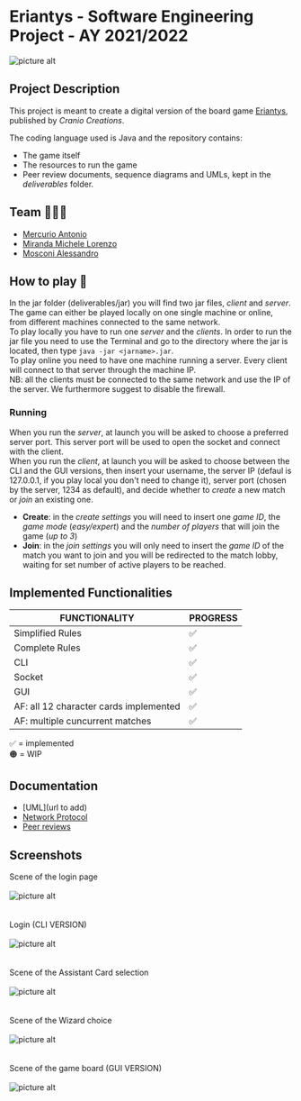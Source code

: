# Eriantys - Software Engineering Project - AY 2021/2022
![picture alt](https://github.com/michelelorenzo/ing-sw-2022-mercurio-miranda-mosconi/blob/GUI/src/resources/assets/eriantys_cropped.jpg "Eriantys game image")

## Project Description
This project is meant to create a digital version of the board game [Eriantys](https://www.craniocreations.it/prodotto/eriantys/), published by *Cranio Creations*. 

The coding language used is Java and the repository contains: 

- The game itself
- The resources to run the game
- Peer review documents, sequence diagrams and UMLs, kept in the *deliverables* folder.

## Team 🧑🏼‍💻
- [Mercurio Antonio](https://github.com/antonio-mercurio)
- [Miranda Michele Lorenzo](https://github.com/michelelorenzo)
- [Mosconi Alessandro](https://github.com/Alessandro-Mosconi)

## How to play 👾
In the jar folder (deliverables/jar) you will find two jar files, *client* and *server*. The game can either be played locally on one single machine or online, from different machines connected to the same network.\
To play locally you have to run one *server* and the *clients*. In order to run the jar file you need to use the Terminal and go to the directory where the jar is located, then type `java -jar <jarname>.jar`.\
To play online you need to have one machine running a server. Every client will connect to that server through the machine IP.\
NB: all the clients must be connected to the same network and use the IP of the server. We furthermore suggest to disable the firewall. 

### Running
When you run the *server*, at launch you will be asked to choose a preferred server port. This server port will be used to open the socket and connect with the client.\
When you run the *client*, at launch you will be asked to choose between the CLI and the GUI versions, then insert your username, the server IP (defaul is 127.0.0.1, if you play local you don't need to change it), server port (chosen by the server, 1234 as default), and decide whether to *create* a new match or *join* an existing one. 

- **Create**: in the *create settings* you will need to insert one *game ID*, the *game mode* (*easy/expert*) and the *number of players* that will join the game (*up to 3*)
- **Join**: in the *join settings* you will only need to insert the *game ID* of the match you want to join and you will be redirected to the match lobby, waiting for set number of active players to be reached. 

## Implemented Functionalities 
| FUNCTIONALITY | PROGRESS |
| --- | --- |
| Simplified Rules | ✅ |
| Complete Rules | ✅ |
| CLI  | ✅ |
| Socket | ✅ |
| GUI | ✅ |
| AF: all 12 character cards implemented  | ✅ |
| AF: multiple cuncurrent matches | ✅ |

✅ = implemented\
🟠 = WIP

## Documentation
- [UML](url to add)
- [Network Protocol](https://github.com/michelelorenzo/ing-sw-2022-mercurio-miranda-mosconi/blob/main/deliverables/Communication%20Protocol.md)
- [Peer reviews](https://github.com/michelelorenzo/ing-sw-2022-mercurio-miranda-mosconi/tree/main/deliverables/Documents) 

## Screenshots
Scene of the login page\
\
![picture alt](https://github.com/michelelorenzo/ing-sw-2022-mercurio-miranda-mosconi/blob/main/src/resources/assets/Screenshot/Login_SS.png "Login page")\
\
\
Login (CLI VERSION)\
\
![picture alt](https://github.com/michelelorenzo/ing-sw-2022-mercurio-miranda-mosconi/blob/main/src/resources/assets/Screenshot/LoginCLI.jpeg "Login CLI")\
\
\
Scene of the Assistant Card selection\
\
![picture alt](https://github.com/michelelorenzo/ing-sw-2022-mercurio-miranda-mosconi/blob/main/src/resources/assets/Screenshot/Assistant_SS.png "Assistant Cards")\
\
\
Scene of the Wizard choice\
\
![picture alt](https://github.com/michelelorenzo/ing-sw-2022-mercurio-miranda-mosconi/blob/main/src/resources/assets/Screenshot/WizardSelectionGUI.jpeg "Wizard choice")\
\
\
Scene of the game board (GUI VERSION)\
\
![picture alt](https://github.com/michelelorenzo/ing-sw-2022-mercurio-miranda-mosconi/blob/main/src/resources/assets/Screenshot/Mainboard_SS.png "Game board")
